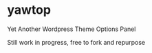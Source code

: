 yawtop
======

Yet Another Wordpress Theme Options Panel

Still work in progress, free to fork and repurpose